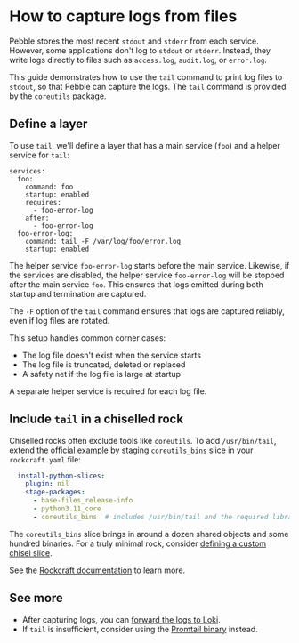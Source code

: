 # How to capture logs from files

Pebble stores the most recent `stdout` and `stderr` from each service. However, some
applications don't log to `stdout` or `stderr`. Instead, they write logs directly to
files such as `access.log`, `audit.log`, or `error.log`.

This guide demonstrates how to use the `tail` command to print log files to `stdout`,
so that Pebble can capture the logs. The `tail` command is provided by the `coreutils`
package.

## Define a layer

To use `tail`, we'll define a layer that has a main service (`foo`) and a helper service
for `tail`:

```{code-block} yaml
services:
  foo:
    command: foo
    startup: enabled
    requires:
      - foo-error-log
    after:
      - foo-error-log
  foo-error-log:
    command: tail -F /var/log/foo/error.log
    startup: enabled
```

The helper service `foo-error-log` starts before the main service.
Likewise, if the services are disabled, the helper service `foo-error-log` will be
stopped after the main service `foo`.
This ensures that logs emitted during both startup and termination are captured.

The `-F` option of the `tail` command ensures that logs are captured reliably,
even if log files are rotated.

This setup handles common corner cases:
- The log file doesn't exist when the service starts
- The log file is truncated, deleted or replaced
- A safety net if the log file is large at startup

A separate helper service is required for each log file.

## Include `tail` in a chiselled rock

Chiselled rocks often exclude tools like `coreutils`. To add `/usr/bin/tail`, extend
[the official example](https://documentation.ubuntu.com/rockcraft/en/latest/how-to/rocks/chisel-existing-rock/)
by staging `coreutils_bins` slice in your `rockcraft.yaml` file:

```yaml
  install-python-slices:
    plugin: nil
    stage-packages:
      - base-files_release-info
      - python3.11_core
      - coreutils_bins  # includes /usr/bin/tail and the required libraries
```

The `coreutils_bins` slice brings in around a dozen shared objects and some hundred binaries.
For a truly minimal rock, consider
[defining a custom chisel slice](https://documentation.ubuntu.com/rockcraft/en/latest/how-to/chisel/create-slice/).

See the
[Rockcraft documentation](https://documentation.ubuntu.com/rockcraft/en/stable/)
to learn more.

## See more

- After capturing logs, you can [forward the logs to Loki](./forward-logs-to-loki).
- If `tail` is insufficient, consider using the
  [Promtail binary](https://github.com/canonical/loki-k8s-operator/blob/main/.github/workflows/build-promtail-release.yaml)
  instead.
